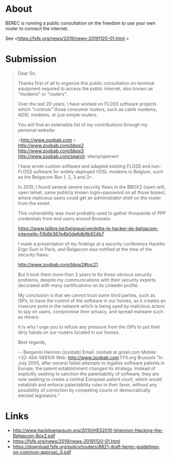 # About


BEREC is running a public consultation on the freedom to use your own router to connect the internet.

See <<https://fsfe.org/news/2019/news-20191120-01.html>  >  

# Submission


> Dear Sir,
> 
> Thanks first of all to organize this public consultation on terminal
> equipment required to access the public internet, also known as
> "modems" or "routers".
> 
> Over the last 20 years, I have worked on FLOSS software projects which
> "controls" those consumer routers, such as cable modems, ADSL modems,
> or just simple routers.
> 
> You will find an extensible list of my contributions through my
> personal website:
> 
> <<http://www.zoobab.com>  >  
> <http://www.zoobab.com/bbox2>  
> <http://www.zoobab.com/bbox3>  
> <http://www.zoobab.com/search>  :site/q/openwrt
> 
> I have wrote custom software and adapted existing FLOSS and non-FLOSS
> software for widely deployed VDSL modems in Belgium, such as the
> Belgacom Box 1, 2, 3 and 3+.
> 
> In 2010, I found several severe security flaws in the BBOX2 (open
> wifi, open telnet, same publicly known login+password on all those
> boxes), where malicious users could get an administrator shell on the
> router from the street.
> 
> This vulnerability was most probably used to gather thousands of PPP
> credentials from end users around Brussels:
> 
> <https://www.lalibre.be/belgique/vendetta-le-hacker-de-belgacom-interpelle-51b8b387e4b0de6db9b924b7>  
> 
> I made a presentation of my findings at a security conference Hackito
> Ergo Sum in Paris, and Belgacom was notified at the time of the
> security flaws:
> 
> <http://www.zoobab.com/bbox2#toc21>  
> 
> But it took them more then 2 years to fix those obvious security
> problems, despite my communications with their security experts
> decorated with many certifications on its Linkedin profile.
> 
> My conclusion is that we cannot trust some third parties, such as
> ISPs, to have the control of the software in our homes, as it creates
> an insecure point in the network which is being used by malicious
> actors to spy on users, compromise their privacy, and spread malware
> such as miners.
> 
> It is why I urge you to refuse any pressure from the ISPs to put their
> dirty hands on our routers located in our homes.
> 
> Best regards,
> 
> --
> Benjamin Henrion (zoobab)
> Email: zoobab at gmail.com
> Mobile: +32-484-566109
> Web: http://www.zoobab.com
> FFII.org Brussels
> "In July 2005, after several failed attempts to legalise software
> patents in Europe, the patent establishment changed its strategy.
> Instead of explicitly seeking to sanction the patentability of
> software, they are now seeking to create a central European patent
> court, which would establish and enforce patentability rules in their
> favor, without any possibility of correction by competing courts or
> democratically elected legislators."

# Links


* <http://www.hackitoergosum.org/2010/HES2010-bhenrion-Hacking-the-Belgacom-Box2.pdf>  
* https://fsfe.org/news/2019/news-20191120-01.html
* <https://download.fsfe.org/policy/routers/8821-draft-berec-guidelines-on-common-approac_0.pdf>  